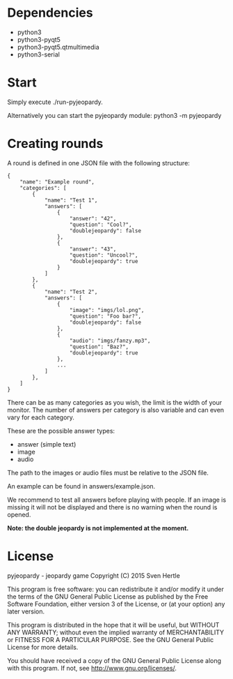 Dependencies
============

* python3
* python3-pyqt5
* python3-pyqt5.qtmultimedia
* python3-serial

Start
=====

Simply execute ./run-pyjeopardy.

Alternatively you can start the pyjeopardy module: python3 -m pyjeopardy

Creating rounds
===============

A round is defined in one JSON file with the following structure:

    {
        "name": "Example round",
        "categories": [
            {
                "name": "Test 1",
                "answers": [
                    {
                        "answer": "42",
                        "question": "Cool?",
                        "doublejeopardy": false
                    },
                    {
                        "answer": "43",
                        "question": "Uncool?",
                        "doublejeopardy": true
                    }
                ]
            },
            {
                "name": "Test 2",
                "answers": [
                    {
                        "image": "imgs/lol.png",
                        "question": "Foo bar?",
                        "doublejeopardy": false
                    },
                    {
                        "audio": "imgs/fanzy.mp3",
                        "question": "Baz?",
                        "doublejeopardy": true
                    },
                    ...
                ]
            },
        ]
    }

There can be as many categories as you wish, the limit is the width of your
monitor. The number of answers per category is also variable and can even vary
for each category.

These are the possible answer types:

 * answer (simple text)
 * image
 * audio

The path to the images or audio files must be relative to the JSON file.

An example can be found in answers/example.json.

We recommend to test all answers before playing with people. If an image is
missing it will not be displayed and there is no warning when the round is
opened.

**Note: the double jeopardy is not implemented at the moment.**

License
=======

pyjeopardy - jeopardy game
Copyright (C) 2015  Sven Hertle

This program is free software: you can redistribute it and/or modify
it under the terms of the GNU General Public License as published by
the Free Software Foundation, either version 3 of the License, or
(at your option) any later version.

This program is distributed in the hope that it will be useful,
but WITHOUT ANY WARRANTY; without even the implied warranty of
MERCHANTABILITY or FITNESS FOR A PARTICULAR PURPOSE.  See the
GNU General Public License for more details.

You should have received a copy of the GNU General Public License
along with this program.  If not, see <http://www.gnu.org/licenses/>.
